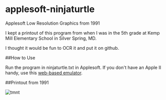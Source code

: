 # applesoft-ninjaturtle
Applesoft Low Resolution Graphics from 1991

I kept a printout of this program from when I was in the 5th grade at Kemp Mill Elementary School in Silver Spring, MD.  

I thought it would be fun to OCR it and put it on github.

##How to Use

Run the program in ninjaturtle.txt in Applesoft.  If you don't have an Apple II handy, use this [web-based emulator](http://www.calormen.com/jsbasic/index.htm).

##Printout from 1991

![tmnt](https://cloud.githubusercontent.com/assets/1833820/8867779/10f0b120-319c-11e5-8556-b21928a75943.jpeg)
